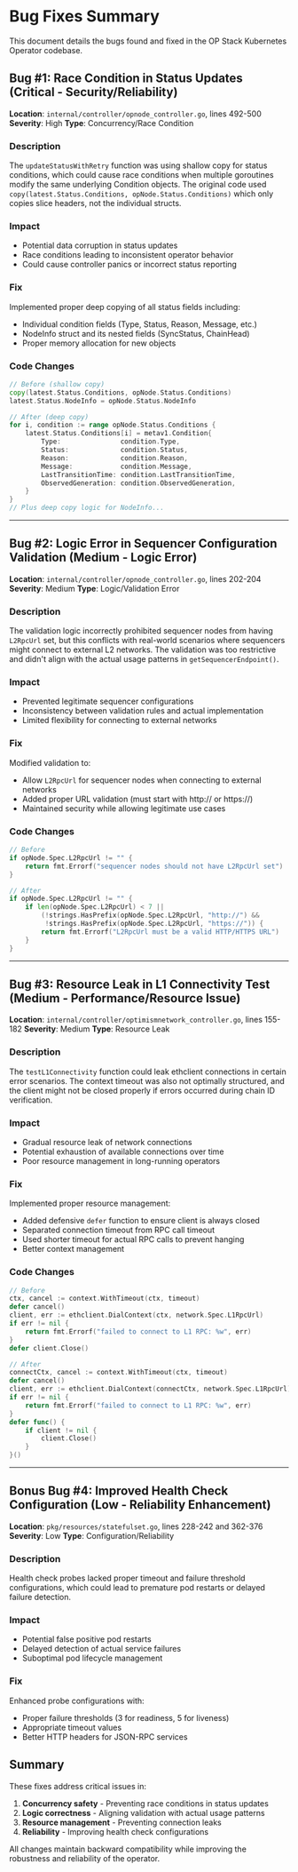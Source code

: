 # Bug Fixes Summary

This document details the bugs found and fixed in the OP Stack Kubernetes Operator codebase.

## Bug #1: Race Condition in Status Updates (Critical - Security/Reliability)

**Location**: `internal/controller/opnode_controller.go`, lines 492-500
**Severity**: High
**Type**: Concurrency/Race Condition

### Description
The `updateStatusWithRetry` function was using shallow copy for status conditions, which could cause race conditions when multiple goroutines modify the same underlying Condition objects. The original code used `copy(latest.Status.Conditions, opNode.Status.Conditions)` which only copies slice headers, not the individual structs.

### Impact
- Potential data corruption in status updates
- Race conditions leading to inconsistent operator behavior
- Could cause controller panics or incorrect status reporting

### Fix
Implemented proper deep copying of all status fields including:
- Individual condition fields (Type, Status, Reason, Message, etc.)
- NodeInfo struct and its nested fields (SyncStatus, ChainHead)
- Proper memory allocation for new objects

### Code Changes
```go
// Before (shallow copy)
copy(latest.Status.Conditions, opNode.Status.Conditions)
latest.Status.NodeInfo = opNode.Status.NodeInfo

// After (deep copy)
for i, condition := range opNode.Status.Conditions {
    latest.Status.Conditions[i] = metav1.Condition{
        Type:               condition.Type,
        Status:             condition.Status,
        Reason:             condition.Reason,
        Message:            condition.Message,
        LastTransitionTime: condition.LastTransitionTime,
        ObservedGeneration: condition.ObservedGeneration,
    }
}
// Plus deep copy logic for NodeInfo...
```

---

## Bug #2: Logic Error in Sequencer Configuration Validation (Medium - Logic Error)

**Location**: `internal/controller/opnode_controller.go`, lines 202-204
**Severity**: Medium
**Type**: Logic/Validation Error

### Description
The validation logic incorrectly prohibited sequencer nodes from having `L2RpcUrl` set, but this conflicts with real-world scenarios where sequencers might connect to external L2 networks. The validation was too restrictive and didn't align with the actual usage patterns in `getSequencerEndpoint()`.

### Impact
- Prevented legitimate sequencer configurations
- Inconsistency between validation rules and actual implementation
- Limited flexibility for connecting to external networks

### Fix
Modified validation to:
- Allow `L2RpcUrl` for sequencer nodes when connecting to external networks
- Added proper URL validation (must start with http:// or https://)
- Maintained security while allowing legitimate use cases

### Code Changes
```go
// Before
if opNode.Spec.L2RpcUrl != "" {
    return fmt.Errorf("sequencer nodes should not have L2RpcUrl set")
}

// After
if opNode.Spec.L2RpcUrl != "" {
    if len(opNode.Spec.L2RpcUrl) < 7 || 
        (!strings.HasPrefix(opNode.Spec.L2RpcUrl, "http://") && 
         !strings.HasPrefix(opNode.Spec.L2RpcUrl, "https://")) {
        return fmt.Errorf("L2RpcUrl must be a valid HTTP/HTTPS URL")
    }
}
```

---

## Bug #3: Resource Leak in L1 Connectivity Test (Medium - Performance/Resource Issue)

**Location**: `internal/controller/optimismnetwork_controller.go`, lines 155-182
**Severity**: Medium
**Type**: Resource Leak

### Description
The `testL1Connectivity` function could leak ethclient connections in certain error scenarios. The context timeout was also not optimally structured, and the client might not be closed properly if errors occurred during chain ID verification.

### Impact
- Gradual resource leak of network connections
- Potential exhaustion of available connections over time
- Poor resource management in long-running operators

### Fix
Implemented proper resource management:
- Added defensive `defer` function to ensure client is always closed
- Separated connection timeout from RPC call timeout
- Used shorter timeout for actual RPC calls to prevent hanging
- Better context management

### Code Changes
```go
// Before
ctx, cancel := context.WithTimeout(ctx, timeout)
defer cancel()
client, err := ethclient.DialContext(ctx, network.Spec.L1RpcUrl)
if err != nil {
    return fmt.Errorf("failed to connect to L1 RPC: %w", err)
}
defer client.Close()

// After
connectCtx, cancel := context.WithTimeout(ctx, timeout)
defer cancel()
client, err := ethclient.DialContext(connectCtx, network.Spec.L1RpcUrl)
if err != nil {
    return fmt.Errorf("failed to connect to L1 RPC: %w", err)
}
defer func() {
    if client != nil {
        client.Close()
    }
}()
```

---

## Bonus Bug #4: Improved Health Check Configuration (Low - Reliability Enhancement)

**Location**: `pkg/resources/statefulset.go`, lines 228-242 and 362-376
**Severity**: Low
**Type**: Configuration/Reliability

### Description
Health check probes lacked proper timeout and failure threshold configurations, which could lead to premature pod restarts or delayed failure detection.

### Impact
- Potential false positive pod restarts
- Delayed detection of actual service failures
- Suboptimal pod lifecycle management

### Fix
Enhanced probe configurations with:
- Proper failure thresholds (3 for readiness, 5 for liveness)
- Appropriate timeout values
- Better HTTP headers for JSON-RPC services

## Summary

These fixes address critical issues in:
1. **Concurrency safety** - Preventing race conditions in status updates
2. **Logic correctness** - Aligning validation with actual usage patterns  
3. **Resource management** - Preventing connection leaks
4. **Reliability** - Improving health check configurations

All changes maintain backward compatibility while improving the robustness and reliability of the operator.